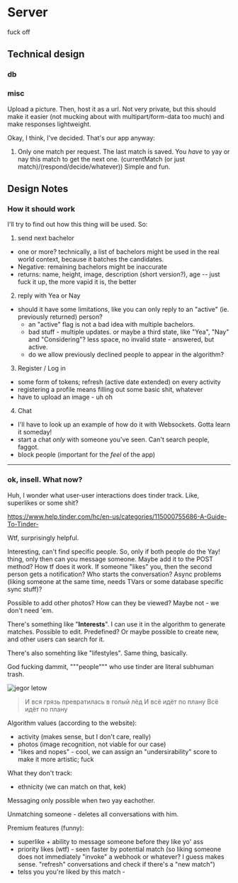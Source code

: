 # Server

fuck off


## Technical design

### db




### misc

Upload a picture. Then, host it as a url. Not very private, but this should make it easier (not mucking about with multipart/form-data too much) and make responses lightweight.

Okay, I think, I've decided. That's our app anyway:

1.  Only one match per request. The last match is saved. You *have* to yay or nay this match to get the next one. (currentMatch (or just match)/(respond/decide/whatever)) Simple and fun. 



## Design Notes

### How it should work

I'll try to find out how this thing will be used. So:

1. send next bachelor 
 - one or more? technically, a list of bachelors might be used in the real world context, because it batches the candidates. 
 - Negative: remaining bachelors might be inaccurate
 - returns: name, height, image, description (short version?), age -- just fuck it up, the more vapid it is, the better

2. reply with Yea or Nay 
 - should it have some limitations, like you can only reply to an "active" (ie. previously returned) person? 
   - an "active" flag is not a bad idea with multiple bachelors. 
   - bad stuff - multiple updates. or maybe a third state, like "Yea", "Nay" and "Considering"? less space, no invalid state - answered, but active.
   - do we allow previously declined people to appear in the algorithm?

3. Register / Log in
  - some form of tokens; refresh (active date extended) on every activity
  - registering a profile means filling out some basic shit, whatever
  - have to upload an image - uh oh

4. Chat
  - I'll have to look up an example of how do it with Websockets. Gotta learn it someday!
  - start a chat *only* with someone you've seen. Can't search people, faggot.
  - block people (important for the *feel* of the app)


---------------

### ok, insell. What now?

Huh, I wonder what user-user interactions does tinder track. Like, superlikes or some shit?

https://www.help.tinder.com/hc/en-us/categories/115000755686-A-Guide-To-Tinder-

Wtf, surprisingly helpful.

Interesting, can't find specific people. So, only if both people do the Yay! thing, only then can you message someone. Maybe add it to the POST method? How tf does it work. If someone "likes" you, then the second person gets a notification? Who starts the conversation? Async problems (liking someone at the same time, needs TVars or some database specific sync stuff)?

Possible to add other photos? How can they be viewed? Maybe not - we don't need 'em.

There's something like "**Interests**". I can use it in the algorithm to generate matches. Possible to edit. Predefined? Or maybe possible to create new, and other users can search for it.

There's also somehting like "lifestyles". Same thing, basically.

God fucking dammit, """people""" who use tinder are literal subhuman trash. 

![jegor letow](https://en.wikipedia.org/wiki/Yegor_Letov#/media/File:Egor_Letov_2000-11-04_Nuernberg.jpg)

> И вся грязь превратилась в голый лёд
> И всё идёт по плану 
> Всё идёт по плану


Algorithm values (according to the website):
 - activity (makes sense, but I don't care, really)
 - photos (image recognition, not viable for our case)
 - "likes and nopes" - cool, we can assign an "undersirability" score to make it more artistic; fuck

What they don't track:
 - ethnicity (we can match on that, kek)

Messaging only possible when two yay eachother.

Unmatching someone - deletes all conversations with him. 


Premium features (funny):
 - superlike + ability to message someone before they like yo' ass
 - priority likes (wtf) - seen faster by potential match (so liking someone does not immediately "invoke" a webhook or whatever? I guess makes sense. "refresh" conversations and check if there's a "new match")
 - telss you you're liked by this match -
